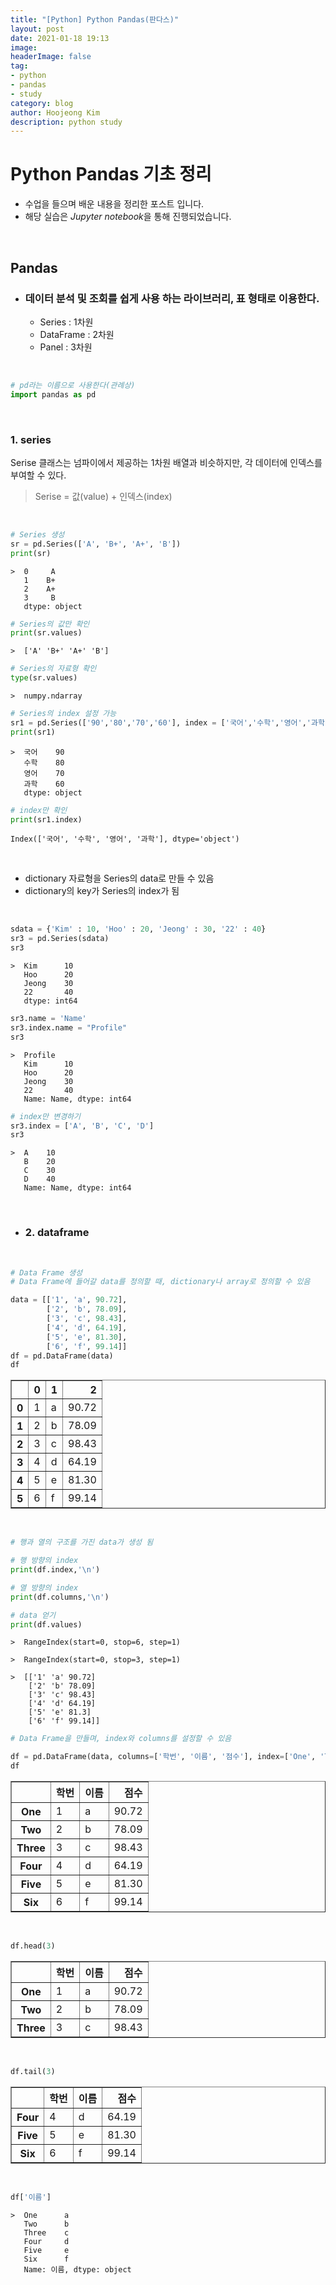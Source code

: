 ```yaml
---
title: "[Python] Python Pandas(판다스)"
layout: post
date: 2021-01-18 19:13
image: 
headerImage: false
tag:
- python
- pandas
- study
category: blog
author: Hoojeong Kim
description: python study
---
```

# __Python Pandas 기초 정리__

* 수업을 들으며 배운 내용을 정리한 포스트 입니다.
* 해당 실습은 *Jupyter notebook*을 통해 진행되었습니다.

<br>

## __Pandas__
* ### 데이터 분석 및 조회를 쉽게 사용 하는 라이브러리, 표 형태로 이용한다.
    - Series : 1차원
    - DataFrame : 2차원
    - Panel : 3차원
<br>

```python
# pd라는 이름으로 사용한다(관례상)
import pandas as pd
```
<br>

### __1. series__

Serise 클래스는 넘파이에서 제공하는 1차원 배열과 비슷하지만, 각 데이터에 인덱스를 부여할 수 있다.
> Serise = 값(value) + 인덱스(index)

<br>

```python
# Series 생성
sr = pd.Series(['A', 'B+', 'A+', 'B'])
print(sr)
```

    >  0     A
       1    B+
       2    A+
       3     B
       dtype: object
    


```python
# Series의 값만 확인
print(sr.values)
```

    >  ['A' 'B+' 'A+' 'B']
    


```python
# Series의 자료형 확인
type(sr.values)
```

    >  numpy.ndarray




```python
# Series의 index 설정 가능
sr1 = pd.Series(['90','80','70','60'], index = ['국어','수학','영어','과학'])
print(sr1)
```

    >  국어    90
       수학    80
       영어    70
       과학    60
       dtype: object
    


```python
# index만 확인
print(sr1.index)
```

    Index(['국어', '수학', '영어', '과학'], dtype='object')
    
<br>

  * dictionary 자료형을 Series의 data로 만들 수 있음
  * dictionary의 key가 Series의 index가 됨

<br>

```python
sdata = {'Kim' : 10, 'Hoo' : 20, 'Jeong' : 30, '22' : 40}
sr3 = pd.Series(sdata)
sr3
```

    >  Kim      10
       Hoo      20
       Jeong    30
       22       40
       dtype: int64




```python
sr3.name = 'Name'
sr3.index.name = "Profile"
sr3
```

    >  Profile
       Kim      10
       Hoo      20
       Jeong    30
       22       40
       Name: Name, dtype: int64




```python
# index만 변경하기
sr3.index = ['A', 'B', 'C', 'D']
sr3
```

    >  A    10
       B    20
       C    30
       D    40
       Name: Name, dtype: int64


<br>

* ### __2. dataframe__
<br>

```python
# Data Frame 생성
# Data Frame에 들어갈 data를 정의할 때, dictionary나 array로 정의할 수 있음

data = [['1', 'a', 90.72], 
        ['2', 'b', 78.09], 
        ['3', 'c', 98.43], 
        ['4', 'd', 64.19], 
        ['5', 'e', 81.30],
        ['6', 'f', 99.14]]
df = pd.DataFrame(data)
df
```




<div>
<style scoped>
    .dataframe tbody tr th:only-of-type {
        vertical-align: middle;
    }

    .dataframe tbody tr th {
        vertical-align: top;
    }

    .dataframe thead th {
        text-align: right;
    }
</style>
<table border="1" class="dataframe">
  <thead>
    <tr style="text-align: right;">
      <th></th>
      <th>0</th>
      <th>1</th>
      <th>2</th>
    </tr>
  </thead>
  <tbody>
    <tr>
      <th>0</th>
      <td>1</td>
      <td>a</td>
      <td>90.72</td>
    </tr>
    <tr>
      <th>1</th>
      <td>2</td>
      <td>b</td>
      <td>78.09</td>
    </tr>
    <tr>
      <th>2</th>
      <td>3</td>
      <td>c</td>
      <td>98.43</td>
    </tr>
    <tr>
      <th>3</th>
      <td>4</td>
      <td>d</td>
      <td>64.19</td>
    </tr>
    <tr>
      <th>4</th>
      <td>5</td>
      <td>e</td>
      <td>81.30</td>
    </tr>
    <tr>
      <th>5</th>
      <td>6</td>
      <td>f</td>
      <td>99.14</td>
    </tr>
  </tbody>
</table>
</div>


<br>

```python
# 행과 열의 구조를 가진 data가 생성 됨

# 행 방향의 index
print(df.index,'\n')

# 열 방향의 index
print(df.columns,'\n')

# data 얻기
print(df.values)
```

    >  RangeIndex(start=0, stop=6, step=1) 
    
    >  RangeIndex(start=0, stop=3, step=1) 
    
    >  [['1' 'a' 90.72]
        ['2' 'b' 78.09]
        ['3' 'c' 98.43]
        ['4' 'd' 64.19]
        ['5' 'e' 81.3]
        ['6' 'f' 99.14]]
    


```python
# Data Frame을 만들며, index와 columns를 설정할 수 있음

df = pd.DataFrame(data, columns=['학번', '이름', '점수'], index=['One', 'Two', 'Three', 'Four', 'Five', 'Six'])
df
```

<div>
<style scoped>
    .dataframe tbody tr th:only-of-type {
        vertical-align: middle;
    }

    .dataframe tbody tr th {
        vertical-align: top;
    }

    .dataframe thead th {
        text-align: right;
    }
</style>
<table border="1" class="dataframe">
  <thead>
    <tr style="text-align: right;">
      <th></th>
      <th>학번</th>
      <th>이름</th>
      <th>점수</th>
    </tr>
  </thead>
  <tbody>
    <tr>
      <th>One</th>
      <td>1</td>
      <td>a</td>
      <td>90.72</td>
    </tr>
    <tr>
      <th>Two</th>
      <td>2</td>
      <td>b</td>
      <td>78.09</td>
    </tr>
    <tr>
      <th>Three</th>
      <td>3</td>
      <td>c</td>
      <td>98.43</td>
    </tr>
    <tr>
      <th>Four</th>
      <td>4</td>
      <td>d</td>
      <td>64.19</td>
    </tr>
    <tr>
      <th>Five</th>
      <td>5</td>
      <td>e</td>
      <td>81.30</td>
    </tr>
    <tr>
      <th>Six</th>
      <td>6</td>
      <td>f</td>
      <td>99.14</td>
    </tr>
  </tbody>
</table>
</div>

<br>


```python
df.head(3)
```

<div>
<style scoped>
    .dataframe tbody tr th:only-of-type {
        vertical-align: middle;
    }

    .dataframe tbody tr th {
        vertical-align: top;
    }

    .dataframe thead th {
        text-align: right;
    }
</style>
<table border="1" class="dataframe">
  <thead>
    <tr style="text-align: right;">
      <th></th>
      <th>학번</th>
      <th>이름</th>
      <th>점수</th>
    </tr>
  </thead>
  <tbody>
    <tr>
      <th>One</th>
      <td>1</td>
      <td>a</td>
      <td>90.72</td>
    </tr>
    <tr>
      <th>Two</th>
      <td>2</td>
      <td>b</td>
      <td>78.09</td>
    </tr>
    <tr>
      <th>Three</th>
      <td>3</td>
      <td>c</td>
      <td>98.43</td>
    </tr>
  </tbody>
</table>
</div>


<br>

```python
df.tail(3)
```

<div>
<style scoped>
    .dataframe tbody tr th:only-of-type {
        vertical-align: middle;
    }

    .dataframe tbody tr th {
        vertical-align: top;
    }

    .dataframe thead th {
        text-align: right;
    }
</style>
<table border="1" class="dataframe">
  <thead>
    <tr style="text-align: right;">
      <th></th>
      <th>학번</th>
      <th>이름</th>
      <th>점수</th>
    </tr>
  </thead>
  <tbody>
    <tr>
      <th>Four</th>
      <td>4</td>
      <td>d</td>
      <td>64.19</td>
    </tr>
    <tr>
      <th>Five</th>
      <td>5</td>
      <td>e</td>
      <td>81.30</td>
    </tr>
    <tr>
      <th>Six</th>
      <td>6</td>
      <td>f</td>
      <td>99.14</td>
    </tr>
  </tbody>
</table>
</div>


<br>

```python
df['이름']
```

    >  One      a
       Two      b
       Three    c
       Four     d
       Five     e
       Six      f
       Name: 이름, dtype: object
